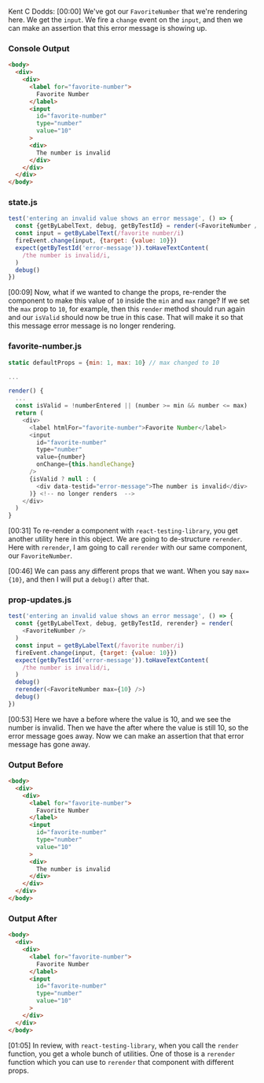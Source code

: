 Kent C Dodds: [00:00] We've got our `FavoriteNumber` that we're rendering here. We get the `input`. We fire a `change` event on the `input`, and then we can make an assertion that this error message is showing up.

### Console Output
```html
<body>
  <div>
    <div>
      <label for="favorite-number">
        Favorite Number
      </label>
      <input
        id="favorite-number"
        type="number"
        value="10"
      >
      <div>
        The number is invalid
      </div>
    </div>
  </div>
</body>
```

### state.js
```javascript
test('entering an invalid value shows an error message', () => {
  const {getByLabelText, debug, getByTestId} = render(<FavoriteNumber />)
  const input = getByLabelText(/favorite number/i)
  fireEvent.change(input, {target: {value: 10}})
  expect(getByTestId('error-message')).toHaveTextContent(
    /the number is invalid/i,
  )
  debug()
})
```

[00:09] Now, what if we wanted to change the props, re-render the component to make this value of `10` inside the `min` and `max` range? If we set the `max` prop to `10`, for example, then this `render` method should run again and our `isValid` should now be true in this case. That will make it so that this message error message is no longer rendering.

### favorite-number.js
```javascript
static defaultProps = {min: 1, max: 10} // max changed to 10

...

render() {
  ...
  const isValid = !numberEntered || (number >= min && number <= max)
  return (
    <div>
      <label htmlFor="favorite-number">Favorite Number</label>
      <input
        id="favorite-number"
        type="number"
        value={number}
        onChange={this.handleChange}
      />
      {isValid ? null : (
        <div data-testid="error-message">The number is invalid</div>
      )} <!-- no longer renders  -->
    </div>
  )
}
```

[00:31] To re-render a component with `react-testing-library`, you get another utility here in this object. We are going to de-structure `rerender`. Here with `rerender`, I am going to call `rerender` with our same component, our `FavoriteNumber`.

[00:46] We can pass any different props that we want. When you say `max={10}`, and then I will put a `debug()` after that.

### prop-updates.js
```javascript
test('entering an invalid value shows an error message', () => {
  const {getByLabelText, debug, getByTestId, rerender} = render(
    <FavoriteNumber />
  )
  const input = getByLabelText(/favorite number/i)
  fireEvent.change(input, {target: {value: 10}})
  expect(getByTestId('error-message')).toHaveTextContent(
    /the number is invalid/i,
  )
  debug()
  rerender(<FavoriteNumber max={10} />)
  debug()
})
```

[00:53] Here we have a before where the value is 10, and we see the number is invalid. Then we have the after where the value is still 10, so the error message goes away. Now we can make an assertion that that error message has gone away.

### Output Before
```html
<body>
  <div>
    <div>
      <label for="favorite-number">
        Favorite Number
      </label>
      <input
        id="favorite-number"
        type="number"
        value="10"
      >
      <div>
        The number is invalid
      </div>
    </div>
  </div>
</body>
```

### Output After
```html
<body>
  <div>
    <div>
      <label for="favorite-number">
        Favorite Number
      </label>
      <input
        id="favorite-number"
        type="number"
        value="10"
      >
    </div>
  </div>
</body>
```


[01:05] In review, with `react-testing-library`, when you call the `render` function, you get a whole bunch of utilities. One of those is a `rerender` function which you can use to `rerender` that component with different props.
